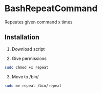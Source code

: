 # BashRepeatCommand
Repeates given command x times

## Installation

1. Download script

2. Give permissions

```bash
sudo chmod +x repeat
```

3. Move to /bin/

```bash
sudo mv repeat /bin/repeat
```
